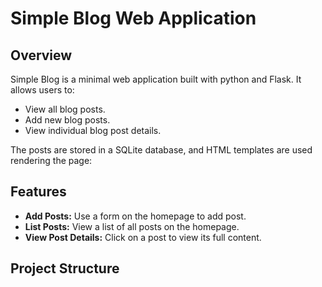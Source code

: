 # Simple Blog Web Application

## Overview

Simple Blog is a minimal web application built with python and Flask. It allows users to:
- View all blog posts.
- Add new blog posts.
- View individual blog post details.

The posts are stored in a SQLite database, and HTML templates are used rendering the page:

## Features

- **Add Posts:** Use a form on the homepage to add post.
- **List Posts:** View a list of all posts on the homepage.
- **View Post Details:** Click on a post to view its full content.

## Project Structure